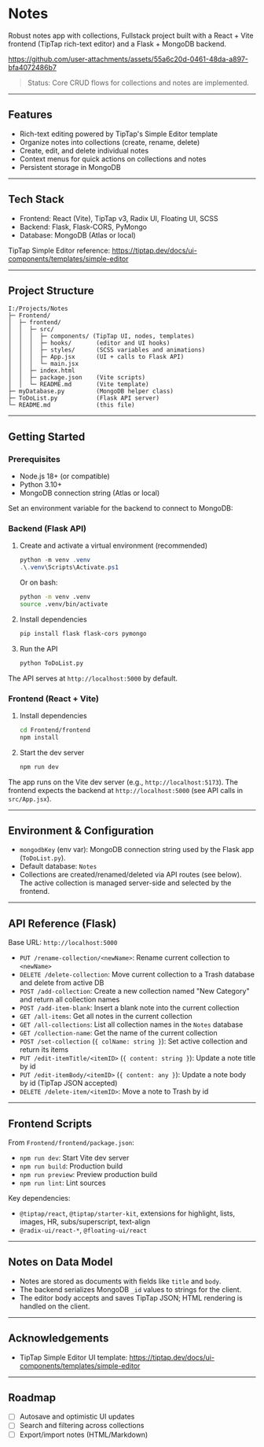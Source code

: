 # Notes

Robust notes app with collections, Fullstack project built with a React + Vite frontend (TipTap rich-text editor) and a Flask + MongoDB backend.

https://github.com/user-attachments/assets/55a6c20d-0461-48da-a897-bfa4072486b7

> Status: Core CRUD flows for collections and notes are implemented.

---

## Features

- Rich-text editing powered by TipTap's Simple Editor template
- Organize notes into collections (create, rename, delete)
- Create, edit, and delete individual notes
- Context menus for quick actions on collections and notes
- Persistent storage in MongoDB

---

## Tech Stack

- Frontend: React (Vite), TipTap v3, Radix UI, Floating UI, SCSS
- Backend: Flask, Flask-CORS, PyMongo
- Database: MongoDB (Atlas or local)

TipTap Simple Editor reference: https://tiptap.dev/docs/ui-components/templates/simple-editor

---

## Project Structure

```
I:/Projects/Notes
├─ Frontend/
│  ├─ frontend/
│  │  ├─ src/
│  │  │  ├─ components/ (TipTap UI, nodes, templates)
│  │  │  ├─ hooks/       (editor and UI hooks)
│  │  │  ├─ styles/      (SCSS variables and animations)
│  │  │  ├─ App.jsx      (UI + calls to Flask API)
│  │  │  └─ main.jsx
│  │  ├─ index.html
│  │  ├─ package.json    (Vite scripts)
│  │  └─ README.md       (Vite template)
├─ myDatabase.py         (MongoDB helper class)
├─ ToDoList.py           (Flask API server)
└─ README.md             (this file)
```

---

## Getting Started

### Prerequisites

- Node.js 18+ (or compatible)
- Python 3.10+
- MongoDB connection string (Atlas or local)

Set an environment variable for the backend to connect to MongoDB:


### Backend (Flask API)

1) Create and activate a virtual environment (recommended)
   ```powershell
   python -m venv .venv
   .\.venv\Scripts\Activate.ps1
   ```
   Or on bash:
   ```bash
   python -m venv .venv
   source .venv/bin/activate
   ```

2) Install dependencies
   ```bash
   pip install flask flask-cors pymongo
   ```

3) Run the API
   ```bash
   python ToDoList.py
   ```

The API serves at `http://localhost:5000` by default.

### Frontend (React + Vite)

1) Install dependencies
   ```bash
   cd Frontend/frontend
   npm install
   ```

2) Start the dev server
   ```bash
   npm run dev
   ```

The app runs on the Vite dev server (e.g., `http://localhost:5173`). The frontend expects the backend at `http://localhost:5000` (see API calls in `src/App.jsx`).

---

## Environment & Configuration

- `mongodbKey` (env var): MongoDB connection string used by the Flask app (`ToDoList.py`).
- Default database: `Notes`
- Collections are created/renamed/deleted via API routes (see below). The active collection is managed server-side and selected by the frontend.

---

## API Reference (Flask)

Base URL: `http://localhost:5000`

- `PUT /rename-collection/<newName>`: Rename current collection to `<newName>`
- `DELETE /delete-collection`: Move current collection to a Trash database and delete from active DB
- `POST /add-collection`: Create a new collection named "New Category" and return all collection names
- `POST /add-item-blank`: Insert a blank note into the current collection
- `GET /all-items`: Get all notes in the current collection
- `GET /all-collections`: List all collection names in the `Notes` database
- `GET /collection-name`: Get the name of the current collection
- `POST /set-collection` (`{ colName: string }`): Set active collection and return its items
- `PUT /edit-itemTitle/<itemID>` (`{ content: string }`): Update a note title by id
- `PUT /edit-itemBody/<itemID>` (`{ content: any }`): Update a note body by id (TipTap JSON accepted)
- `DELETE /delete-item/<itemID>`: Move a note to Trash by id

---

## Frontend Scripts

From `Frontend/frontend/package.json`:

- `npm run dev`: Start Vite dev server
- `npm run build`: Production build
- `npm run preview`: Preview production build
- `npm run lint`: Lint sources

Key dependencies:

- `@tiptap/react`, `@tiptap/starter-kit`, extensions for highlight, lists, images, HR, subs/superscript, text-align
- `@radix-ui/react-*`, `@floating-ui/react`

---

## Notes on Data Model

- Notes are stored as documents with fields like `title` and `body`.
- The backend serializes MongoDB `_id` values to strings for the client.
- The editor body accepts and saves TipTap JSON; HTML rendering is handled on the client.

---

## Acknowledgements

- TipTap Simple Editor UI template: https://tiptap.dev/docs/ui-components/templates/simple-editor

---

## Roadmap

- [ ] Autosave and optimistic UI updates
- [ ] Search and filtering across collections
- [ ] Export/import notes (HTML/Markdown)
